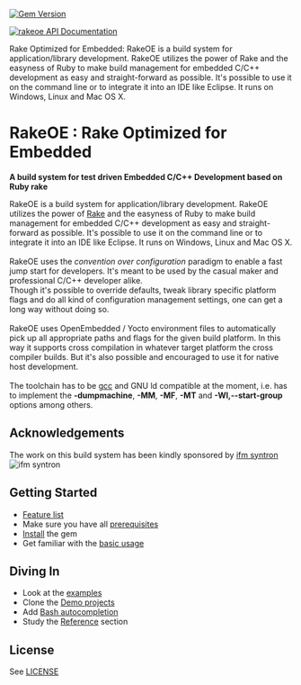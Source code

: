 [![Gem Version](https://badge.fury.io/rb/rakeoe.png)](http://badge.fury.io/rb/rakeoe)

[![rakeoe API Documentation](https://www.omniref.com/ruby/gems/rakeoe.png)](https://www.omniref.com/ruby/gems/rakeoe)

Rake Optimized for Embedded: RakeOE is a build system for application/library development. RakeOE utilizes the power of Rake and the easyness of Ruby to make build management for embedded C/C++ development as easy and straight-forward as possible. It's possible to use it on the command line or to integrate it into an IDE like Eclipse. It runs on Windows, Linux and Mac OS X. 
# RakeOE : Rake Optimized for Embedded

**A build system for test driven Embedded C/C++ Development based on Ruby rake**

RakeOE is a build system for application/library development. RakeOE utilizes the power of [Rake](http://rake.rubyforge.org/) and the easyness of Ruby to make build management for embedded C/C++ development as easy and straight-forward as possible. It's possible to use it on the command line or to integrate it into an IDE like Eclipse. It runs on Windows, Linux and Mac OS X.<br/>
<br/>
RakeOE uses the *convention over configuration* paradigm to enable a fast jump start for developers. It's meant to be used by the casual maker and professional C/C++ developer alike.<br/>
Though it's possible to override defaults, tweak library specific platform flags and do all kind of configuration management settings, one can get a long way without doing so.<br/>
<br/>
RakeOE uses OpenEmbedded / Yocto environment files to automatically pick up all appropriate paths and flags for the given build platform. In this way it supports cross compilation in whatever target platform the cross compiler builds. But it's also possible and encouraged to use it for native host development.<br/>
<br/>
The toolchain has to be [gcc](http://gcc.gnu.org/) and GNU ld compatible at the moment, i.e. has to implement the **-dumpmachine**, **-MM**, **-MF**, **-MT** and **-Wl,--start-group** options among others.

## Acknowledgements

The work on this build system has been kindly sponsored by [ifm syntron](http://www.ifm.com/ifmgb/web/home.htm)<br/>
![ifm syntron](http://www.ifm.com/img/head_logo.gif)


## Getting Started

* [Feature list](https://github.com/rakeoe/rakeoe/wiki/Features)
* Make sure you have all [prerequisites](https://github.com/rakeoe/rakeoe/wiki/Prerequisites)
* [Install](https://github.com/rakeoe/rakeoe/wiki/Installation) the gem
* Get familiar with the [basic usage](https://github.com/rakeoe/rakeoe/wiki/Basic-Usage)

## Diving In

* Look at the [examples](https://github.com/rakeoe/rakeoe/wiki/Examples)
* Clone the [Demo projects](https://github.com/rakeoe/rakeoe/wiki/Demo-Projects)
* Add [Bash autocompletion](https://github.com/rakeoe/rakeoe/wiki/Shell-autocompletion-for-rake)
* Study the [Reference](https://github.com/rakeoe/rakeoe/wiki/Reference) section

## License

See [LICENSE](https://github.com/rakeoe/rakeoe/blob/master/LICENSE)
